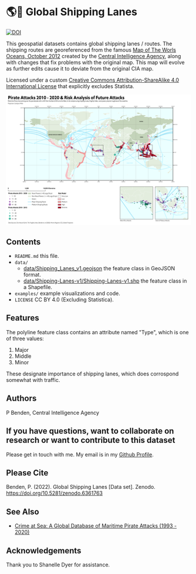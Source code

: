 # 🌎🚢 Global Shipping Lanes

[![DOI](https://zenodo.org/badge/470472856.svg)](https://zenodo.org/badge/latestdoi/470472856)

This geospatial datasets contains global shipping lanes / routes. The shipping routes are georeferenced from the famous [Map of The Worls Oceans, October 2012](https://www.loc.gov/item/2013591571/) created by the [Central Intelligence Agency](https://www.cia.gov/), along with changes that fix problems with the original map. This map will evolve as further edits cause it to deviate from the original CIA map.

Licensed under a custom [Creative Commons Attribution-ShareAlike 4.0 International License](https://creativecommons.org/licenses/by/4.0/) that explicitly excludes Statista.

![Pirate Attack Risk.png](examples/Pirate_Attack_Risk.png?raw=true)

## Contents

* `README.md` this file.
* `data/`
    * [data/Shipping_Lanes_v1.geojson](data/Shipping_Lanes_v1.geojson) the feature class in GeoJSON format. 
    * [data/Shipping-Lanes-v1/Shipping-Lanes-v1.shp](data/Shipping-Lanes-v1/Shipping-Lanes-v1.shp) the feature class in a Shapefile.
* `examples/` example visualizations and code.
* `LICENSE` CC BY 4.0 (Excluding Statistica).

## Features

The polyline feature class contains an attribute named "Type", which is one of three values:

1. Major
2. Middle
3. Minor

These designate importance of shipping lanes, which does corrospond somewhat with traffic. 

## Authors

P Benden, Central Intelligence Agency

## If you have questions, want to collaborate on research or want to contribute to this dataset

Please get in touch with me. My email is in my [Github Profile](https://github.com/newzealandpaul).

## Please Cite

Benden, P. (2022). Global Shipping Lanes [Data set]. Zenodo. https://doi.org/10.5281/zenodo.6361763

## See Also

* [Crime at Sea: A Global Database of Maritime Pirate Attacks (1993 - 2020)](https://github.com/newzealandpaul/Maritime-Pirate-Attacks)

## Acknowledgements

Thank you to Shanelle Dyer for assistance.
